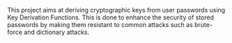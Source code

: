 This project aims at deriving cryptographic keys from user passwords using Key Derivation Functions. This is done to enhance the security of stored passwords by making them resistant to 
common attacks such as brute-force and dictionary attacks.
